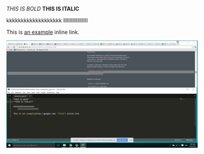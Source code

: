 *THIS IS BOLD*
**THIS IS ITALIC**

kkkkkkkkkkkkkkkkkkk
	lllllllllllllllllll

This is [an example](http://google.com/ "Title") inline link.

![Alt text](/Share.png)

